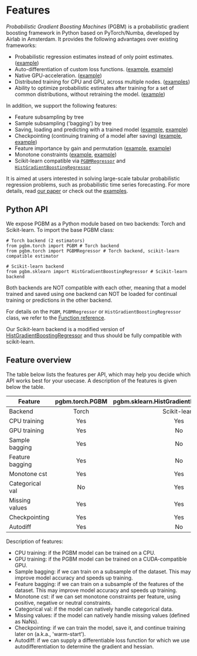 # Features #
_Probabilistic Gradient Boosting Machines_ (PGBM) is a probabilistic gradient boosting framework in Python based on PyTorch/Numba, developed by Airlab in Amsterdam. It provides the following advantages over existing frameworks:
* Probabilistic regression estimates instead of only point estimates. ([example](https://github.com/elephaint/pgbm/blob/main/examples/torch/example01_housing_cpu.py))
* Auto-differentiation of custom loss functions. ([example](https://github.com/elephaint/pgbm/blob/main/examples/torch/example08_housing_autodiff.py), [example](https://github.com/elephaint/pgbm/blob/main/examples/torch/example10_covidhospitaladmissions.py))
* Native GPU-acceleration. ([example](https://github.com/elephaint/pgbm/blob/main/examples/torch/example02_housing_gpu.py))
* Distributed training for CPU and GPU, across multiple nodes. ([examples](https://github.com/elephaint/pgbm/blob/main/examples/torch_dist/))
* Ability to optimize probabilistic estimates after training for a set of common distributions, without retraining the model. ([example](https://github.com/elephaint/pgbm/blob/main/examples/torch/example07_optimizeddistribution.py))

In addition, we support the following features:
* Feature subsampling by tree
* Sample subsampling ('bagging') by tree
* Saving, loading and predicting with a trained model ([example](https://github.com/elephaint/pgbm/blob/main/examples/torch/example11_housing_saveandload.py), [example](https://github.com/elephaint/pgbm/blob/main/examples/sklearn/example11_housing_saveandload.py))
* Checkpointing (continuing training of a model after saving) ([example](https://github.com/elephaint/pgbm/blob/main/examples/torch/example12_housing_checkpointing.py), [example](https://github.com/elephaint/pgbm/blob/main/examples/sklearn/example12_housing_checkpointing.py))
* Feature importance by gain and permutation ([example](https://github.com/elephaint/pgbm/blob/main/examples/torch/example09_housing_featimportance.py), [example](https://github.com/elephaint/pgbm/blob/main/examples/sklearn/example09_housing_featimportance.py))
* Monotone constraints ([example](https://github.com/elephaint/pgbm/blob/main/examples/torch/example15_monotone_constraints.py), [example](https://github.com/elephaint/pgbm/blob/main/examples/sklearn/example13_monotone_constraints.py))
* Scikit-learn compatible via [`PGBMRegressor`](./function_reference.rst) and [`HistGradientBoostingRegressor`](./function_reference.rst)

It is aimed at users interested in solving large-scale tabular probabilistic regression problems, such as probabilistic time series forecasting. For more details, read [our paper](https://arxiv.org/abs/2106.01682) or check out the [examples](https://github.com/elephaint/pgbm/tree/main/examples).

## Python API ##
We expose PGBM as a Python module based on two backends: Torch and Scikit-learn. To import the base PGBM class:
```
# Torch backend (2 estimators)
from pgbm.torch import PGBM # Torch backend
from pgbm.torch import PGBMRegressor # Torch backend, scikit-learn compatible estimator

# Scikit-learn backend
from pgbm.sklearn import HistGradientBoostingRegressor # Scikit-learn backend
```
Both backends are NOT compatible with each other, meaning that a model trained and saved using one backend can NOT be loaded for continual training or predictions in the other backend.

For details on the `PGBM`, `PGBMRegressor` or `HistGradientBoostingRegressor` class, we refer to the [Function reference](./function_reference.rst).

Our Scikit-learn backend is a modified version of [HistGradientBoostingRegressor](https://scikit-learn.org/stable/modules/generated/sklearn.ensemble.HistGradientBoostingRegressor.html) and thus should be fully compatible with scikit-learn.

## Feature overview ##
The table below lists the features per API, which may help you decide which API works best for your usecase. A description of the features is given below the table.

| Feature         | pgbm.torch.PGBM | pgbm.sklearn.HistGradientBoostingRegressor |
|-----------------|:---------------:|:------------------------------------------:|
| Backend         |      Torch      |               Scikit-learn                 |
| CPU training    |      Yes        |                   Yes                      |
| GPU training    |      Yes        |                   No                       |
| Sample bagging  |      Yes        |                   No                       |
| Feature bagging |      Yes        |                   No                       |
| Monotone cst    |      Yes        |                   Yes                      |
| Categorical val |      No         |                   Yes                      |
| Missing values  |      Yes        |                   Yes                      |
| Checkpointing   |      Yes        |                   Yes                      |
| Autodiff        |      Yes        |                   No                       |

Description of features:
* CPU training: if the PGBM model can be trained on a CPU.
* GPU training: if the PGBM model can be trained on a CUDA-compatible GPU.
* Sample bagging: if we can train on a subsample of the dataset. This may improve model accuracy and speeds up training. 
* Feature bagging: if we can train on a subsample of the features of the dataset. This may improve model accuracy and speeds up training.
* Monotone cst: if we can set monotone constraints per feature, using positive, negative or neutral constraints.
* Categorical val: if the model can natively handle categorical data.
* Missing values: if the model can natively handle missing values (defined as NaNs). 
* Checkpointing: if we can train the model, save it, and continue training later on (a.k.a., 'warm-start').
* Autodiff: if we can supply a differentiable loss function for which we use autodifferentiation to determine the gradient and hessian.